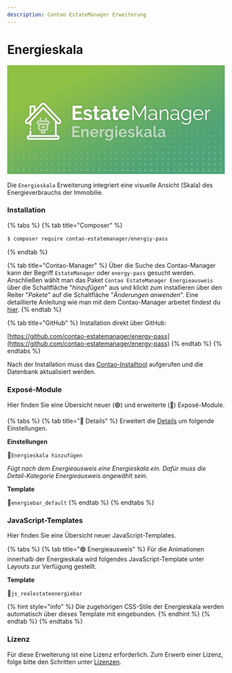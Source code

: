 ```yaml
---
description: Contao EstateManager Erweiterung
---
```


# Energieskala

![](../../.gitbook/assets/produktbild_energiepass_github%20%281%29.jpg)

Die `Energieskala` Erweiterung integriert eine visuelle Ansicht \(Skala\) des Energieverbrauchs der Immobilie.

### Installation

{% tabs %}
{% tab title="Composer" %}
```bash
$ composer require contao-estatemanager/energiy-pass
```
{% endtab %}

{% tab title="Contao-Manager" %}
Über die Suche des Contao-Manager kann der Begriff `EstateManager` oder `energy-pass` gesucht werden. Anschließen wählt man das Paket `Contao EstateManager Energieausweis` über die Schaltfläche "_hinzufügen_" aus und klickt zum installieren über den Reiter "_Pakete_" auf die Schaltfläche "_Änderungen anwenden_". Eine detaillierte Anleitung wie man mit dem Contao-Manager arbeitet findest du [hier](https://docs.contao.org/manual/de/installation/erweiterungen-installieren/).
{% endtab %}

{% tab title="GitHub" %}
Installation direkt über GitHub:

[https://github.com/contao-estatemanager/energy-pass](https://github.com/contao-estatemanager/energy-pass)
{% endtab %}
{% endtabs %}

Nach der Installation muss das [Contao-Installtool](https://docs.contao.org/manual/de/installation/contao-installtool/) aufgerufen und die Datenbank aktualisiert werden. 

### Exposé-Module

Hier finden Sie eine Übersicht neuer \(🟢\) und erweiterte \(🔵\) Exposé-Module.

{% tabs %}
{% tab title="🔵 Details" %}
Erweitert die [Details](../../installation-konfiguration/backend-konfiguration/expose-module/details.md) um folgende Einstellungen.

**Einstellungen**

🔹`Energieskala hinzufügen`

_Fügt nach dem Energieausweis eine Energieskala ein. Dafür muss die Detail-Kategorie Energieausweis angewählt sein._

**Template**

🔸`energiebar_default`
{% endtab %}
{% endtabs %}

### JavaScript-Templates

Hier finden Sie eine Übersicht neuer JavaScript-Templates.

{% tabs %}
{% tab title="🟢 Energieausweis" %}
Für die Animationen innerhalb der Energieskala wird folgendes JavaScript-Template unter Layouts zur Verfügung gestellt.

**Template**

🔸`js_realestateenergiebar`

{% hint style="info" %}
Die zugehörigen CSS-Stile der Energieskala werden automatisch über dieses Template mit eingebunden.
{% endhint %}
{% endtab %}
{% endtabs %}

### Lizenz

Für diese Erweiterung ist eine Lizenz erforderlich. Zum Erwerb einer Lizenz, folge bitte den Schritten unter [Lizenzen](../lizenzen.md).

